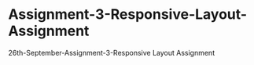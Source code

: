 # Assignment-3-Responsive-Layout-Assignment
26th-September-Assignment-3-Responsive Layout Assignment
